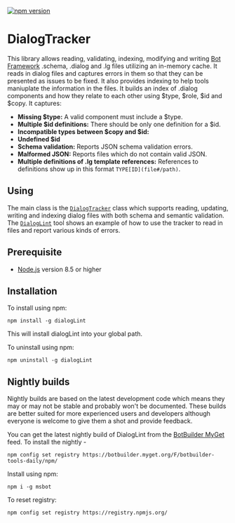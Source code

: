 [![npm version](https://badge.fury.io/js/msbot.svg)](https://badge.fury.io/js/dialogLint)

# DialogTracker 

This library allows reading, validating, indexing, modifying and writing [Bot Framework](https://dev.botframework.com/) .schema, .dialog and .lg files utilizing an in-memory cache.  It reads in dialog files and captures errors in them so that they can be presented as issues to be fixed.  It also provides indexing to help tools maniuplate the information in the files.  It builds an index of .dialog components and how they relate to each other using $type, $role, $id and $copy.  It captures:
* **Missing $type:** A valid component must include a $type.
* **Multiple $id definitions:** There should be only one definition for a $id.
* **Incompatible types between $copy and $id:** 
* **Undefined $id** 
* **Schema validation:** Reports JSON schema validation errors.
* **Malformed JSON:** Reports files which do not contain valid JSON.
* **Multiple definitions of .lg template references:**
References to definitions show up in this format `TYPE[ID](file#/path)`.  

## Using
The main class is the [`DialogTracker`](docs/classes/_dialogtracker_.dialogtracker.html) class which supports reading, updating, writing and indexing dialog files with both schema and semantic validation.  The [`DialogLint`](../dialoglint/src/dialogLint.ts) tool shows an example of how to use the tracker to read in files and report various kinds of errors.

## Prerequisite

- [Node.js](https://nodejs.org/) version 8.5 or higher

## Installation

To install using npm:

```shell
npm install -g dialogLint
```

This will install dialogLint into your global path.

To uninstall using npm:

```shell
npm uninstall -g dialogLint
```
## Nightly builds

Nightly builds are based on the latest development code which means they may or may not be stable and probably won't be documented. These builds are better suited for more experienced users and developers although everyone is welcome to give them a shot and provide feedback.

You can get the latest nightly build of DialogLint from the [BotBuilder MyGet](https://botbuilder.myget.org/gallery) feed. To install the nightly - 

```shell
npm config set registry https://botbuilder.myget.org/F/botbuilder-tools-daily/npm/
```

Install using npm:
```shell
npm i -g msbot
```

To reset registry:
```shell
npm config set registry https://registry.npmjs.org/
```